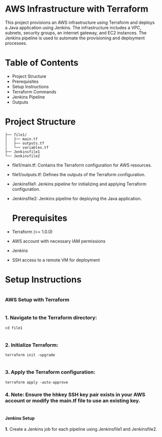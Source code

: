 AWS Infrastructure with Terraform
=================================
This project provisions an AWS infrastructure using Terraform and deploys a Java application using Jenkins. The infrastructure includes a VPC, subnets, security groups, an internet gateway, and EC2 instances. The Jenkins pipeline is used to automate the provisioning and deployment processes.

Table of Contents
=================
* Project Structure
* Prerequisites
* Setup Instructions
* Terraform Commands
* Jenkins Pipeline
* Outputs

Project Structure
=================
```
├── file1/
│   ├── main.tf
│   ├── outputs.tf
│   └── variables.tf
├── Jenkinsfile1
└── Jenkinsfile2
```

* file1/main.tf: Contains the Terraform configuration for AWS resources.
* file1/outputs.tf: Defines the outputs of the Terraform configuration.
* Jenkinsfile1: Jenkins pipeline for initializing and applying Terraform configuration.
* Jenkinsfile2: Jenkins pipeline for deploying the Java application.

  Prerequisites
  =============
* Terraform (>= 1.0.0)
* AWS account with necessary IAM permissions
* Jenkins
* SSH access to a remote VM for deployment
  
Setup Instructions
==================
# <h3>AWS Setup with Terraform</h3>

# <h3>1. Navigate to the Terraform directory:</h3>
```
cd file1
```
# <h3>2. Initialize Terraform:</h3>
```
terraform init -upgrade
```
# <h3>3. Apply the Terraform configuration:</h3>
```
terraform apply -auto-approve
```
**<h3>4.** Note: Ensure the hhkey SSH key pair exists in your AWS account or modify the main.tf file to use an existing key.</h3>

# <h4>Jenkins Setup</h4>
**1.** Create a Jenkins job for each pipeline using Jenkinsfile1 and Jenkinsfile2.

